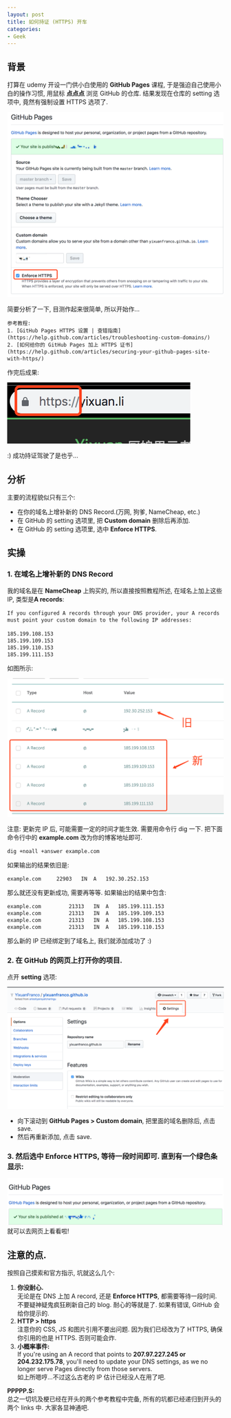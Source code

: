 ```yaml
---
layout: post
title: 如何持证 (HTTPS) 开车
categories:
- Geek
---
```



## 背景

打算在 udemy 开设一门供小白使用的 **GitHub Pages** 课程, 于是强迫自己使用小白的操作习惯, 用鼠标 **点点点** 浏览 GitHub 的仓库. 结果发现在仓库的 setting 选项中, 竟然有强制设置 HTTPS 选项了.   

![GitHubPagesHttps](/images/https.png)

简要分析了一下, 目测作起来很简单, 所以开始作...

    参考教程:
    1. [GitHub Pages HTTPS 设置 | 查错指南](https://help.github.com/articles/troubleshooting-custom-domains/)
    2. [如何给你的 GitHub Pages 加上 HTTPS 证书](https://help.github.com/articles/securing-your-github-pages-site-with-https/)

作完后成果:

![driveWithHttps.png](/images/driveWithHttps.png)

:) 成功持证驾驶了是也乎...

## 分析

主要的流程貌似只有三个:  
- 在你的域名上增补新的 DNS Record.(万网, 狗爹, NameCheap, etc.)
- 在 GitHub 的 setting 选项里, 把 **Custom domain** 删除后再添加.
- 在 GitHub 的 setting 选项里, 选中 **Enforce HTTPS**.

## 实操

### 1. 在域名上增补新的 DNS Record

我的域名是在 **NameCheap** 上购买的, 所以直接按照教程所述, 在域名上加上这些 IP, 类型是**A records**:

    If you configured A records through your DNS provider, your A records must point your custom domain to the following IP addresses:

    185.199.108.153
    185.199.109.153
    185.199.110.153
    185.199.111.153

如图所示:  

![newDNS](/images/newDNS.png)

注意: 更新完 IP 后, 可能需要一定的时间才能生效. 需要用命令行 dig 一下. 把下面命令行中的 **example.com** 改为你的博客地址即可.  

    dig +noall +answer example.com

如果输出的结果依旧是:

    example.com		22903	IN	A	192.30.252.153

那么就还没有更新成功, 需要再等等. 如果输出的结果中包含:

    example.com			21313	IN	A	185.199.111.153
    example.com			21313	IN	A	185.199.109.153
    example.com			21313	IN	A	185.199.108.153
    example.com			21313	IN	A	185.199.110.153

那么新的 IP 已经绑定到了域名上, 我们就添加成功了 :)    


###  2. 在 GitHub 的网页上打开你的项目.  

点开 **setting** 选项:  

![setting](/images/setting.png)

- 向下滚动到 **GitHub Pages > Custom domain**, 把里面的域名删除后, 点击 save.  
- 然后再重新添加, 点击 save.  

###  3. 然后选中 **Enforce HTTPS**, 等待一段时间即可. 直到有一个绿色条显示:  
![publishe](/images/published.png)
就可以去网页上看看啦!

## 注意的点.

按照自己摸索和官方指示, 坑就这么几个:  

1. **你没耐心.**  
无论是在 DNS 上加 A record, 还是 **Enforce HTTPS**, 都需要等待一段时间. 不要疑神疑鬼疯狂刷新自己的 blog. 耐心的等就是了. 如果有错误, GitHub 会给你提示的.
2. **HTTP > https**  
注意你的 CSS, JS 和图片引用不要出问题. 因为我们已经改为了 HTTPS, 确保你引用的也是 HTTPS. 否则可能会炸.
3. **小概率事件:**    
If you're using an A record that points to **207.97.227.245 or 204.232.175.78**, you'll need to update your DNS settings, as we no longer serve Pages directly from those servers.  
如上所嗯哼...不过这么古老的 IP 估计已经没人在用了吧.



**PPPPP.S:**   
总之一切坑及梗已经在开头的两个参考教程中完备, 所有的坑都已经递归到开头的两个 links 中. 大家各显神通吧.
